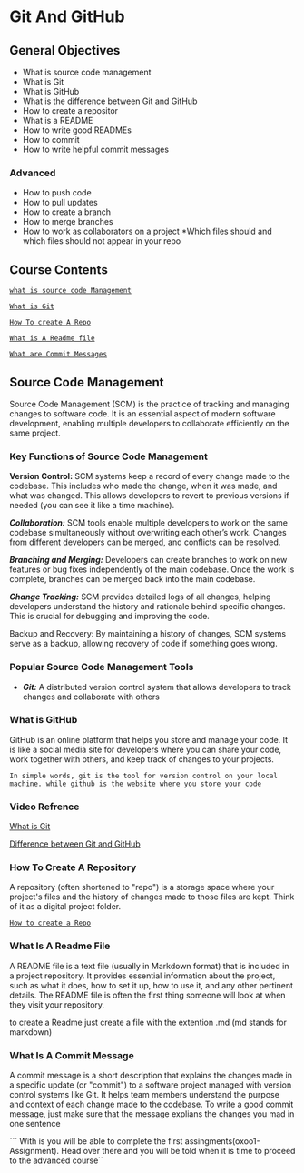 # Git And GitHub

## General Objectives
* What is source code management
* What is Git
* What is GitHub
* What is the difference between Git and GitHub
* How to create a repositor
* What is a README
* How to write good READMEs
* How to commit
* How to write helpful commit messages

### Advanced
* How to push code
* How to pull updates
* How to create a branch
* How to merge branches
* How to work as collaborators on a project
*Which files should and which files should not appear in your repo


## Course Contents
[`what is source code Management`](#source-code-management)

[`What is Git`](#popular-source-code-management-tools)

[`How To create A Repo`](#how-to-create-a-repository)

[`What is A Readme file`](#what-is-a-readme-file)

[`What are Commit Messages`](#What-is-a-commit-message)

## Source Code Management
Source Code Management (SCM) is the practice of tracking and managing changes to software code. It is an essential aspect of modern software development, enabling multiple developers to collaborate efficiently on the same project.

### Key Functions of Source Code Management

**Version Control:** SCM systems keep a record of every change made to the codebase. This includes who made the change, when it was made, and what was changed. This allows developers to revert to previous versions if needed (you can see it like a time machine).

***Collaboration:*** SCM tools enable multiple developers to work on the same codebase simultaneously without overwriting each other’s work. Changes from different developers can be merged, and conflicts can be resolved.

***Branching and Merging:*** Developers can create branches to work on new features or bug fixes independently of the main codebase. Once the work is complete, branches can be merged back into the main codebase.

***Change Tracking:*** SCM provides detailed logs of all changes, helping developers understand the history and rationale behind specific changes. This is crucial for debugging and improving the code.

Backup and Recovery: By maintaining a history of changes, SCM systems serve as a backup, allowing recovery of code if something goes wrong.

### Popular Source Code Management Tools
* ***Git:*** A distributed version control system that allows developers to track changes and collaborate with others

### What is GitHub
GitHub is an online platform that helps you store and manage your code. It is like a social media site for developers where you can share your code, work together with others, and keep track of changes to your projects.

```In simple words, git is the tool for version control on your local machine. while github is the website where you store your code```

### Video Refrence
[What is Git](https://youtube.com/shorts/NwjYWvq3BMs?si=DZUl7NCn4sg4Nr19)

[Difference between Git and GitHub](https://youtube.com/shorts/MCVRnt1JQLA?si=NtPwFbWZ2S03nP1w)

### How To Create A Repository
A repository (often shortened to "repo") is a storage space where your project's files and the history of changes made to those files are kept. Think of it as a digital project folder.

[`How to create a Repo`](https://youtu.be/IX4_12SFxak?si=1lI8fxEDOSKv_nGX)

### What Is A Readme File
A README file is a text file (usually in Markdown format) that is included in a project repository. It provides essential information about the project, such as what it does, how to set it up, how to use it, and any other pertinent details. The README file is often the first thing someone will look at when they visit your repository.

to create a Readme just create a file with the extention .md (md stands for markdown)


### What Is A Commit Message
A commit message is a short description that explains the changes made in a specific update (or "commit") to a software project managed with version control systems like Git. It helps team members understand the purpose and context of each change made to the codebase. To write a good commit message, just make sure that the message explians the changes you mad in one sentence

``` With is you will be able to complete the first assingments(oxoo1-Assignment). Head over there and you will be told when it is time to proceed to the advanced course``
